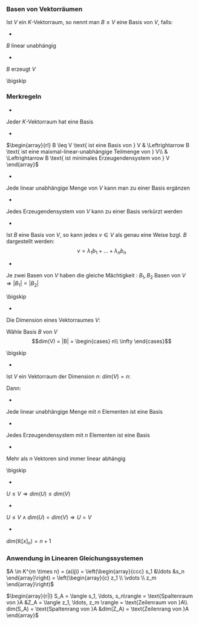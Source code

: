 ### Basen von Vektorräumen

Ist $V$ ein $K$-Vektorraum, so nennt man $B\leq V$ eine Basis von $V$, falls:

* 
$B$ linear unabhängig

* 
$B$ erzeugt $V$

\bigskip

### Merkregeln

* 
Jeder $K$-Vektorraum hat eine Basis

* 
$\begin{array}{rl}
B \leq V \text{ ist eine Basis von } V & \Leftrightarrow B \text{ ist eine maixmal-linear-unabhängige Teilmenge von } V\\
& \Leftrightarrow B \text{ ist minimales Erzeugendensystem von } V
\end{array}$

* 
Jede linear unabhängige Menge von $V$ kann man zu einer Basis ergänzen

* 
Jedes Erzeugendensystem von $V$ kann zu einer Basis verkürzt werden

* 
Ist $B$ eine Basis von $V$, so kann jedes $v \in V$ als genau eine Weise bzgl. $B$ dargestellt werden:
$$
v = \lambda_1 b_1 + \ldots + \lambda_n b_n
$$

* 
Je zwei Basen von $V$ haben die gleiche Mächtigkeit : $B_1, B_2$ Basen von $V\Rightarrow |B_1| = |B_2|$

\bigskip

* 
Die Dimension eines Vektorraumes $V$:

Wähle Basis $B$ von $V$
$$dim(V) = |B| = 
\begin{cases}
	n\\
	\infty
\end{cases}$$

\bigskip

* 
Ist $V$ ein Vektorraum der Dimension $n$: $dim(V) = n$:

Dann:

* 
Jede linear unabhängige Menge mit $n$ Elementen ist eine Basis

* 
Jedes Erzeugendensystem mit $n$ Elementen ist eine Basis

* 
Mehr als $n$ Vektoren sind immer linear abhängig

\bigskip

* 
$U \leq V \Rightarrow dim(U) \leq dim(V)$

* 
$U \leq V \land dim(U) = dim(V) \Rightarrow U = V$

* 
$dim(\mathbb{R}[x]_n) = n + 1$

### Anwendung in Linearen Gleichungssystemen

$A \in K^{m \times n} = (a(ij)) = \left(\begin{array}{ccc} s_1 &\ldots &s_n \end{array}\right)
= \left(\begin{array}{c} z_1 \\ \vdots \\ z_m \end{array}\right)$





$\begin{array}{r|l}
S_A = \langle s_1, \ldots, s_n\rangle = \text{Spaltenraum von }A &Z_A = \langle z_1, \ldots, z_m \rangle = \text{Zeilenraum von }A\\
dim(S_A) = \text{Spaltenrang von }A &dim(Z_A) = \text{Zeilenrang von }A
\end{array}$
